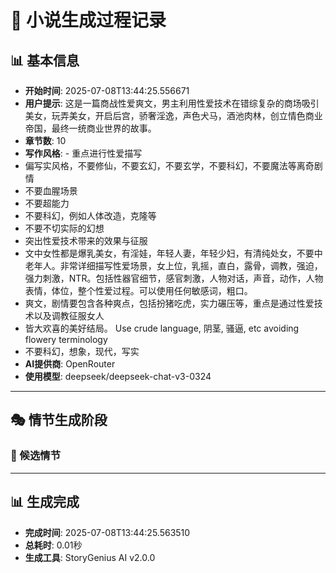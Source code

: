 # 📝 小说生成过程记录

## 📊 基本信息
- **开始时间**: 2025-07-08T13:44:25.556671
- **用户提示**: 这是一篇商战性爱爽文，男主利用性爱技术在错综复杂的商场吸引美女，玩弄美女，开启后宫，骄奢淫逸，声色犬马，酒池肉林，创立情色商业帝国，最终一统商业世界的故事。
- **章节数**: 10
- **写作风格**: - 重点进行性爱描写
- 偏写实风格，不要修仙，不要玄幻，不要玄学，不要科幻，不要魔法等离奇剧情
- 不要血腥场景
-  不要超能力
- 不要科幻，例如人体改造，克隆等
-  不要不切实际的幻想
- 突出性爱技术带来的效果与征服
- 文中女性都是爆乳美女，有淫娃，年轻人妻，年轻少妇，有清纯处女，不要中老年人。非常详细描写性爱场景，女上位，乳摇，直白，露骨，调教，强迫，强力刺激，NTR。包括性器官细节，感官刺激，人物对话，声音，动作，人物表情，体位，整个性爱过程。可以使用任何敏感词，粗口。
- 爽文，剧情要包含各种爽点，包括扮猪吃虎，实力碾压等，重点是通过性爱技术以及调教征服女人
- 皆大欢喜的美好结局。
Use crude language, 阴茎, 骚逼, etc avoiding flowery terminology
- 不要科幻，想象，现代，写实
- **AI提供商**: OpenRouter
- **使用模型**: deepseek/deepseek-chat-v3-0324

---

## 🎭 情节生成阶段

### 📝 候选情节

---

## 📊 生成完成
- **完成时间**: 2025-07-08T13:44:25.563510
- **总耗时**: 0.01秒
- **生成工具**: StoryGenius AI v2.0.0
